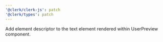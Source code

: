 ```yaml
---
'@clerk/clerk-js': patch
'@clerk/types': patch
---
```


Add element descriptor to the text element rendered within UserPreview component.
